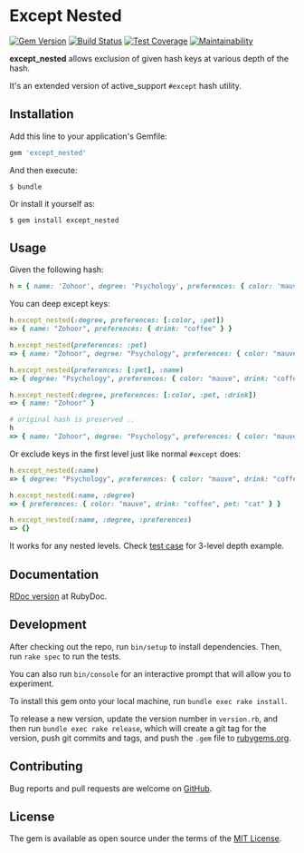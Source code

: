 # Except Nested
[![Gem Version](https://badge.fury.io/rb/except_nested.svg)](https://rubygems.org/gems/except_nested)
[![Build Status](https://app.travis-ci.com/abarrak/except_nested.svg?token=6srXbW1inBqbcVxZhTbQ&branch=master)](https://app.travis-ci.com/abarrak/except_nested)
[![Test Coverage](https://api.codeclimate.com/v1/badges/9c4a7dd09de4a3b328da/test_coverage)](https://codeclimate.com/github/abarrak/except_nested/test_coverage)
[![Maintainability](https://api.codeclimate.com/v1/badges/9c4a7dd09de4a3b328da/maintainability)](https://codeclimate.com/github/abarrak/except_nested/maintainability)

**except_nested** allows exclusion of given hash keys at various depth of the hash.

It's an extended version of active_support `#except` hash utility.

## Installation

Add this line to your application's Gemfile:

```ruby
gem 'except_nested'
```

And then execute:

```shell
$ bundle
```

Or install it yourself as:

```shell
$ gem install except_nested
```

## Usage
Given the following hash:

```ruby
h = { name: 'Zohoor', degree: 'Psychology', preferences: { color: 'mauve', drink: 'coffee', pet: 'cat' } }
```

You can deep except keys:

```ruby
h.except_nested(:degree, preferences: [:color, :pet])
=> { name: "Zohoor", preferences: { drink: "coffee" } }

h.except_nested(preferences: :pet)
=> { name: "Zohoor", degree: "Psychology", preferences: { color: "mauve", drink: "coffee" } }

h.except_nested(preferences: [:pet], :name)
=> { degree: "Psychology", preferences: { color: "mauve", drink: "coffee" } }

h.except_nested(:degree, preferences: [:color, :pet, :drink])
=> { name: "Zohoor" }

# original hash is preserved ..
h
=> { name: "Zohoor", degree: "Psychology", preferences: { color: "mauve", drink: "coffee", pet: "cat" } }
```

Or exclude keys in the first level just like normal `#except` does:

```ruby
h.except_nested(:name)
=> { degree: "Psychology", preferences: { color: "mauve", drink: "coffee", pet: "cat" } }

h.except_nested(:name, :degree)
=> { preferences: { color: "mauve", drink: "coffee", pet: "cat" } }

h.except_nested(:name, :degree, :preferences)
=> {}
```

It works for any nested levels. Check [test case](https://github.com/abarrak/except_nested/blob/master/spec/except_nested_spec.rb#L87-L105) for 3-level depth example.

## Documentation

[RDoc version](http://www.rubydoc.info/gems/except_nested) at RubyDoc.

## Development

After checking out the repo, run `bin/setup` to install dependencies. Then, run `rake spec` to run the tests. 

You can also run `bin/console` for an interactive prompt that will allow you to experiment.

To install this gem onto your local machine, run `bundle exec rake install`. 

To release a new version, update the version number in `version.rb`, and then run `bundle exec rake release`, which will create a git tag for the version, push git commits and tags, and push the `.gem` file to [rubygems.org](https://rubygems.org).

## Contributing

Bug reports and pull requests are welcome on [GitHub](https://github.com/abarrak/except_nested).

## License

The gem is available as open source under the terms of the [MIT License](http://opensource.org/licenses/MIT).
